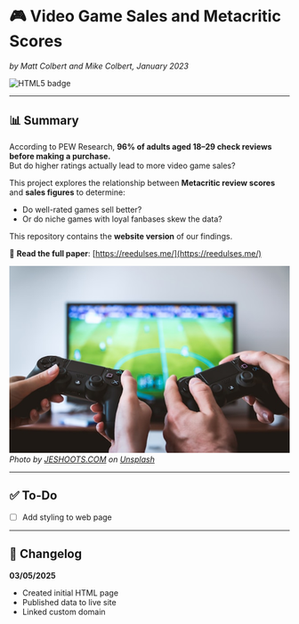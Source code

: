 # 🎮 Video Game Sales and Metacritic Scores

_by Matt Colbert and Mike Colbert, January 2023_

![HTML5 badge](https://img.shields.io/static/v1?message=HTML%205&logo=HTML5&labelColor=E34F26&color=E34F26&logoColor=white&label=%20&style=for-the-badge)

---

## 📊 Summary

According to PEW Research, **96% of adults aged 18–29 check reviews before making a purchase.**  
But do higher ratings actually lead to more video game sales?

This project explores the relationship between **Metacritic review scores** and **sales figures** to determine:

- Do well-rated games sell better?
- Or do niche games with loyal fanbases skew the data?

This repository contains the **website version** of our findings.

📄 **Read the full paper**: [https://reedulses.me/](https://reedulses.me/)

![Two people playing video games](jeshoots-com-eCktzGjC-iU-unsplash.jpg)  
_Photo by [JESHOOTS.COM](https://unsplash.com/@jeshoots?utm_content=creditCopyText&utm_medium=referral&utm_source=unsplash) on [Unsplash](https://unsplash.com/photos/two-people-playing-sony-ps4-game-console-eCktzGjC-iU?utm_content=creditCopyText&utm_medium=referral&utm_source=unsplash)_

---

## ✅ To-Do

- [ ] Add styling to web page

---

## 📝 Changelog

**03/05/2025**  
- Created initial HTML page  
- Published data to live site  
- Linked custom domain  
